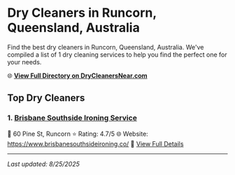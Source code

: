 # Dry Cleaners in Runcorn, Queensland, Australia

Find the best dry cleaners in Runcorn, Queensland, Australia. We've compiled a list of 1 dry cleaning services to help you find the perfect one for your needs.

🌐 **[View Full Directory on DryCleanersNear.com](https://drycleanersnear.com/city/Australia/Queensland/Runcorn)**

## Top Dry Cleaners

### 1. [Brisbane Southside Ironing Service](https://drycleanersnear.com/dryCleaner/68aa737a39cc7c0899005b5d/brisbane-southside-ironing-service)
📍 60 Pine St, Runcorn
⭐ Rating: 4.7/5
🌐 Website: https://www.brisbanesouthsideironing.co/
🔗 [View Full Details](https://drycleanersnear.com/dryCleaner/68aa737a39cc7c0899005b5d/brisbane-southside-ironing-service)


---

*Last updated: 8/25/2025*
